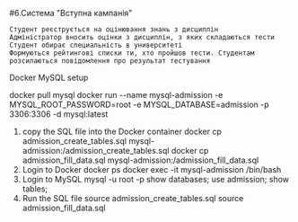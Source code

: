 #6.Система "Вступна кампанія" 

    Студент реєструється на оцінювання знань з дисциплін
    Адміністратор вносить оцінки з дисциплін, з яких складаються тести
    Студент обирає специальність в университеті
    Формуються рейтингові списки ти, хто пройшов тести. Студентам розсилаються повідомлення про результат тестування

Docker MySQL setup

docker pull mysql
docker run --name mysql-admission -e MYSQL_ROOT_PASSWORD=root -e MYSQL_DATABASE=admission -p 3306:3306 -d mysql:latest

1. copy the SQL file into the Docker container
   docker cp admission_create_tables.sql mysql-admission:/admission_create_tables.sql
   docker cp admission_fill_data.sql mysql-admission:/admission_fill_data.sql
2. Login to Docker
   docker ps
   docker exec -it mysql-admission /bin/bash
3. Login to MySQL
   mysql -u root -p
   show databases;
   use admission;
   show tables;
4. Run the SQL file
   source admission_create_tables.sql
   source admission_fill_data.sql
